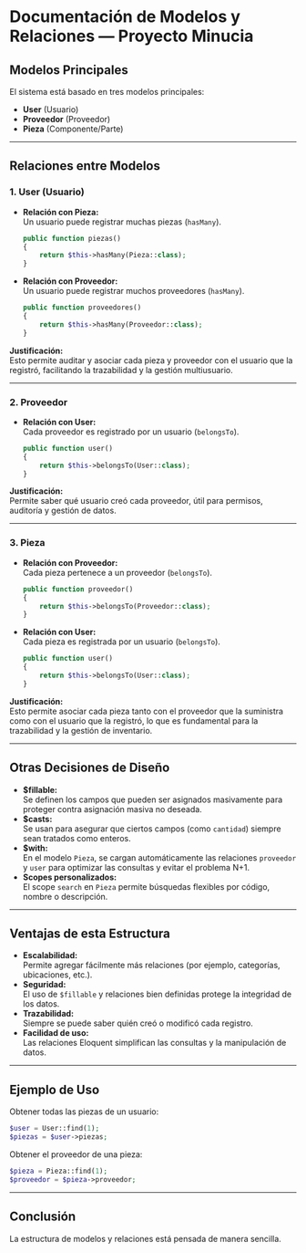 # Documentación de Modelos y Relaciones — Proyecto Minucia

## Modelos Principales

El sistema está basado en tres modelos principales:

- **User** (Usuario)
- **Proveedor** (Proveedor)
- **Pieza** (Componente/Parte)

---

## Relaciones entre Modelos

### 1. User (Usuario)

- **Relación con Pieza:**  
  Un usuario puede registrar muchas piezas (`hasMany`).  
  ```php
  public function piezas()
  {
      return $this->hasMany(Pieza::class);
  }
  ```
- **Relación con Proveedor:**  
  Un usuario puede registrar muchos proveedores (`hasMany`).  
  ```php
  public function proveedores()
  {
      return $this->hasMany(Proveedor::class);
  }
  ```

**Justificación:**  
Esto permite auditar y asociar cada pieza y proveedor con el usuario que la registró, facilitando la trazabilidad y la gestión multiusuario.

---

### 2. Proveedor

- **Relación con User:**  
  Cada proveedor es registrado por un usuario (`belongsTo`).  
  ```php
  public function user()
  {
      return $this->belongsTo(User::class);
  }
  ```

**Justificación:**  
Permite saber qué usuario creó cada proveedor, útil para permisos, auditoría y gestión de datos.

---

### 3. Pieza

- **Relación con Proveedor:**  
  Cada pieza pertenece a un proveedor (`belongsTo`).  
  ```php
  public function proveedor()
  {
      return $this->belongsTo(Proveedor::class);
  }
  ```
- **Relación con User:**  
  Cada pieza es registrada por un usuario (`belongsTo`).  
  ```php
  public function user()
  {
      return $this->belongsTo(User::class);
  }
  ```

**Justificación:**  
Esto permite asociar cada pieza tanto con el proveedor que la suministra como con el usuario que la registró, lo que es fundamental para la trazabilidad y la gestión de inventario.

---

## Otras Decisiones de Diseño

- **$fillable:**  
  Se definen los campos que pueden ser asignados masivamente para proteger contra asignación masiva no deseada.
- **$casts:**  
  Se usan para asegurar que ciertos campos (como `cantidad`) siempre sean tratados como enteros.
- **$with:**  
  En el modelo `Pieza`, se cargan automáticamente las relaciones `proveedor` y `user` para optimizar las consultas y evitar el problema N+1.
- **Scopes personalizados:**  
  El scope `search` en `Pieza` permite búsquedas flexibles por código, nombre o descripción.

---

## Ventajas de esta Estructura

- **Escalabilidad:**  
  Permite agregar fácilmente más relaciones (por ejemplo, categorías, ubicaciones, etc.).
- **Seguridad:**  
  El uso de `$fillable` y relaciones bien definidas protege la integridad de los datos.
- **Trazabilidad:**  
  Siempre se puede saber quién creó o modificó cada registro.
- **Facilidad de uso:**  
  Las relaciones Eloquent simplifican las consultas y la manipulación de datos.

---

## Ejemplo de Uso

Obtener todas las piezas de un usuario:
```php
$user = User::find(1);
$piezas = $user->piezas;
```

Obtener el proveedor de una pieza:
```php
$pieza = Pieza::find(1);
$proveedor = $pieza->proveedor;
```

---

## Conclusión

La estructura de modelos y relaciones está pensada de manera sencilla.